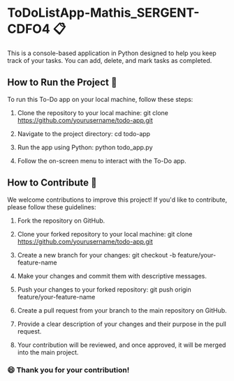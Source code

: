 # ToDoListApp-Mathis_SERGENT-CDFO4 📋
This is a console-based application in Python designed to help you keep track of your tasks. You can add, delete, and mark tasks as completed.

## How to Run the Project 🚀

To run this To-Do app on your local machine, follow these steps:

1. Clone the repository to your local machine:
   git clone https://github.com/yourusername/todo-app.git

2. Navigate to the project directory:
   cd todo-app

3. Run the app using Python:
   python todo_app.py

4. Follow the on-screen menu to interact with the To-Do app.

## How to Contribute 🤝

We welcome contributions to improve this project! If you'd like to contribute, please follow these guidelines:

1. Fork the repository on GitHub.

2. Clone your forked repository to your local machine:
   git clone https://github.com/yourusername/todo-app.git

3. Create a new branch for your changes:
   git checkout -b feature/your-feature-name

4. Make your changes and commit them with descriptive messages.

5. Push your changes to your forked repository:
   git push origin feature/your-feature-name

6. Create a pull request from your branch to the main repository on GitHub.

7. Provide a clear description of your changes and their purpose in the pull request.

8. Your contribution will be reviewed, and once approved, it will be merged into the main project.

### 😄 Thank you for your contribution!

